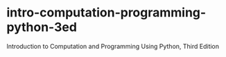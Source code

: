 # intro-computation-programming-python-3ed
Introduction to Computation and Programming Using Python, Third Edition
